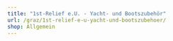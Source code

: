 ```yaml
---
title: "1st-Relief e.U. - Yacht- und Bootszubehör"
url: /graz/1st-relief-e-u-yacht-und-bootszubehoer/
shop: Allgemein
---
```


